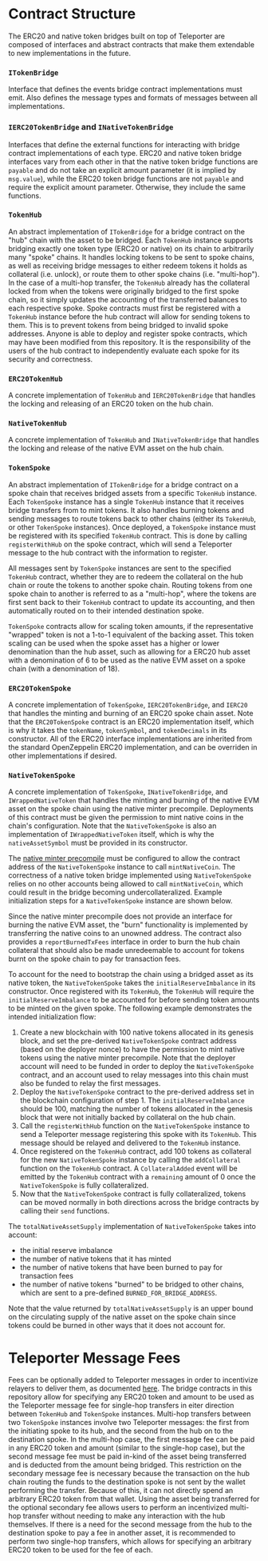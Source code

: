 # Contract Structure

The ERC20 and native token bridges built on top of Teleporter are composed of interfaces and abstract contracts that make them extendable to new implementations in the future.

### `ITokenBridge`
Interface that defines the events bridge contract implementations must emit. Also defines the message types and formats of messages between all implementations.

### `IERC20TokenBridge` and `INativeTokenBridge`
Interfaces that define the external functions for interacting with bridge contract implementations of each type. ERC20 and native token bridge interfaces vary from each other in that the native token bridge functions are `payable` and do not take an explicit amount parameter (it is implied by `msg.value`), while the ERC20 token bridge functions are not `payable` and require the explicit amount parameter. Otherwise, they include the same functions.

### `TokenHub`
An abstract implementation of `ITokenBridge` for a bridge contract on the "hub" chain with the asset to be bridged. Each `TokenHub` instance supports bridging exactly one token type (ERC20 or native) on its chain to arbitrarily many "spoke" chains. It handles locking tokens to be sent to spoke chains, as well as receiving bridge messages to either redeem tokens it holds as collateral (i.e. unlock), or route them to other spoke chains (i.e. "multi-hop"). In the case of a multi-hop transfer, the `TokenHub` already has the collateral locked from when the tokens were originally bridged to the first spoke chain, so it simply updates the accounting of the transferred balances to each respective spoke. Spoke contracts must first be registered with a `TokenHub` instance before the hub contract will allow for sending tokens to them. This is to prevent tokens from being bridged to invalid spoke addresses. Anyone is able to deploy and register spoke contracts, which may have been modified from this repository. It is the responsibility of the users of the hub contract to independently evaluate each spoke for its security and correctness.

### `ERC20TokenHub`
A concrete implementation of `TokenHub` and `IERC20TokenBridge` that handles the locking and releasing of an ERC20 token on the hub chain.

### `NativeTokenHub`
A concrete implementation of `TokenHub` and `INativeTokenBridge` that handles the locking and release of the native EVM asset on the hub chain.

### `TokenSpoke`
An abstract implementation of `ITokenBridge` for a bridge contract on a spoke chain that receives bridged assets from a specific `TokenHub` instance. Each `TokenSpoke` instance has a single `TokenHub` instance that it receives bridge transfers from to mint tokens. It also handles burning tokens and sending messages to route tokens back to other chains (either its `TokenHub`, or other `TokenSpoke` instances). Once deployed, a `TokenSpoke` instance must be registered with its specified `TokenHub` contract. This is done by calling `registerWithHub` on the spoke contract, which will send a Teleporter message to the hub contract with the information to register.

All messages sent by `TokenSpoke` instances are sent to the specified `TokenHub` contract, whether they are to redeem the collateral on the hub chain or route the tokens to another spoke chain. Routing tokens from one spoke chain to another is referred to as a "multi-hop", where the tokens are first sent back to their `TokenHub` contract to update its accounting, and then automatically routed on to their intended destination spoke.

`TokenSpoke` contracts allow for scaling token amounts, if the representative "wrapped" token is not a 1-to-1 equivalent of the backing asset. This token scaling can be used when the spoke asset has a higher or lower denomination than the hub asset, such as allowing for a ERC20 hub asset with a denomination of 6 to be used as the native EVM asset on a spoke chain (with a denomination of 18).

### `ERC20TokenSpoke`
A concrete implementation of `TokenSpoke`, `IERC20TokenBridge`, and `IERC20` that handles the minting and burning of an ERC20 spoke chain asset. Note that the `ERC20TokenSpoke` contract is an ERC20 implementation itself, which is why it takes the `tokenName`, `tokenSymbol`, and `tokenDecimals` in its constructor. All of the ERC20 interface implementations are inherited from the standard OpenZeppelin ERC20 implementation, and can be overriden in other implementations if desired.

### `NativeTokenSpoke`
A concrete implementation of `TokenSpoke`, `INativeTokenBridge`, and `IWrappedNativeToken` that handles the minting and burning of the native EVM asset on the spoke chain using the native minter precompile. Deployments of this contract must be given the permission to mint native coins in the chain's configuration. Note that the `NativeTokenSpoke` is also an implementation of `IWrappedNativeToken` itself, which is why the `nativeAssetSymbol` must be provided in its constructor.

The [native minter precompile](https://docs.avax.network/build/subnet/upgrade/customize-a-subnet#minting-native-coins) must be configured to allow the contract address of the `NativeTokenSpoke` instance to call `mintNativeCoin`. The correctness of a native token bridge implemented using `NativeTokenSpoke` relies on no other accounts being allowed to call `mintNativeCoin`, which could result in the bridge becoming undercollateralized. Example initialization steps for a `NativeTokenSpoke` instance are shown below.

Since the native minter precompile does not provide an interface for burning the native EVM asset, the "burn" functionality is implemented by transferring the native coins to an unowned address. The contract also provides a `reportBurnedTxFees` interface in order to burn the hub chain collateral that should also be made unredeemable to account for tokens burnt on the spoke chain to pay for transaction fees.

To account for the need to bootstrap the chain using a bridged asset as its native token, the `NativeTokenSpoke` takes the `initialReserveImbalance` in its constructor. Once registered with its `TokenHub`, the `TokenHub` will require the `initialReserveImbalance` to be accounted for before sending token amounts to be minted on the given spoke. The following example demonstrates the intended initialization flow:

1. Create a new blockchain with 100 native tokens allocated in its genesis block, and set the pre-derived `NativeTokenSpoke` contract address (based on the deployer nonce) to have the permission to mint native tokens using the native minter precompile. Note that the deployer account will need to be funded in order to deploy the `NativeTokenSpoke` contract, and an account used to relay messages into this chain must also be funded to relay the first messages.
2. Deploy the `NativeTokenSpoke` contract to the pre-derived address set in the blockchain configuration of step 1. The `initialReserveImbalance` should be 100, matching the number of tokens allocated in the genesis block that were not initially backed by collateral on the hub chain.
3. Call the `registerWithHub` function on the `NativeTokenSpoke` instance to send a Teleporter message registering this spoke with its `TokenHub`. This message should be relayed and delivered to the `TokenHub` instance.
3. Once registered on the `TokenHub` contract, add 100 tokens as collateral for the new `NativeTokenSpoke` instance by calling the `addCollateral` function on the `TokenHub` contract. A `CollateralAdded` event will be emitted by the `TokenHub` contract with a `remaining` amount of 0 once the `NativeTokenSpoke` is fully collateralized.
4. Now that the `NativeTokenSpoke` contract is fully collateralized, tokens can be moved normally in both directions across the bridge contracts by calling their `send` functions.

The `totalNativeAssetSupply` implementation of `NativeTokenSpoke` takes into account:
- the initial reserve imbalance
- the number of native tokens that it has minted
- the number of native tokens that have been burned to pay for transaction fees
- the number of native tokens "burned" to be bridged to other chains, which are sent to a pre-defined `BURNED_FOR_BRIDGE_ADDRESS`.

Note that the value returned by `totalNativeAssetSupply` is an upper bound on the circulating supply of the native asset on the spoke chain since tokens could be burned in other ways that it does not account for.

# Teleporter Message Fees

Fees can be optionally added to Teleporter messages in order to incentivize relayers to deliver them, as documented [here](https://github.com/ava-labs/teleporter/tree/main/contracts/src/Teleporter#fees). The bridge contracts in this repository allow for specifying any ERC20 token and amount to be used as the Teleporter message fee for single-hop transfers in eiter direction between `TokenHub` and `TokenSpoke` instances. Multi-hop transfers between two `TokenSpoke` instances involve two Teleporter messages: the first from the initiating spoke to its hub, and the second from the hub on to the destination spoke. In the multi-hop case, the first message fee can be paid in any ERC20 token and amount (similar to the single-hop case), but the second message fee must be paid in-kind of the asset being transferred and is deducted from the amount being bridged. This restriction on the secondary message fee is necessary because the transaction on the hub chain routing the funds to the destination spoke is not sent by the wallet performing the transfer. Because of this, it can not directly spend an arbitrary ERC20 token from that wallet. Using the asset being transferred for the optional secondary fee allows users to perform an incentivized multi-hop transfer without needing to make any interaction with the hub themselves. If there is a need for the second message from the hub to the destination spoke to pay a fee in another asset, it is recommended to perform two single-hop transfers, which allows for specifying an arbitrary ERC20 token to be used for the fee of each.
